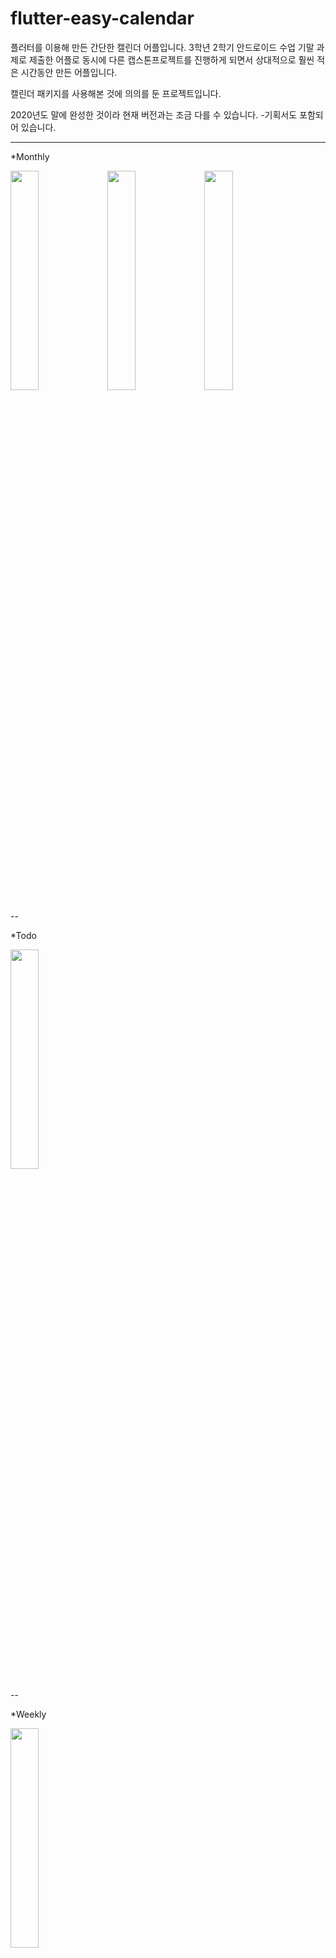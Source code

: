 # flutter-easy-calendar

플러터를 이용해 만든 간단한 캘린더 어플입니다.
3학년 2학기 안드로이드 수업 기말 과제로 제출한 어플로
동시에 다른 캡스톤프로젝트를 진행하게 되면서
상대적으로 훨씬 적은 시간동안 만든 어플입니다.

캘린더 패키지를 사용해본 것에 의의를 둔 프로젝트입니다.

2020년도 말에 완성한 것이라 현재 버전과는 조금 다를 수 있습니다.
-기획서도 포함되어 있습니다.

-------------------------------------------------------------

*Monthly

<img src = "https://github.com/mingulee-only/flutter-easy-calendar/blob/main/Screenshot_20210712-192458.jpg" width = "30%"> <img src = "https://github.com/mingulee-only/flutter-easy-calendar/blob/main/Screenshot_20210712-192517.jpg" width = "30%"> <img src = "https://github.com/mingulee-only/flutter-easy-calendar/blob/main/Screenshot_20210712-192541.jpg" width = "30%">

--



*Todo

<img src = "https://github.com/mingulee-only/flutter-easy-calendar/blob/main/Screenshot_20210712-192550.jpg" width = "30%">




--



*Weekly

<img src = "https://github.com/mingulee-only/flutter-easy-calendar/blob/main/Screenshot_20210712-192609.jpg" width = "30%">



--


*Daily

<img src = "https://github.com/mingulee-only/flutter-easy-calendar/blob/main/Screenshot_20210712-192613.jpg" width = "30%">

